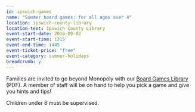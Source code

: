```yaml
---
id: ipswich-games
name: "Summer board games: for all ages over 4"
location: ipswich-county-library
location-text: Ipswich County Library
event-start-date: 2018-09-02
event-start-time: 1315
event-end-time: 1445
event-ticket-price: "free"
event-category: summer-holidays
breadcrumb: y
---
```


Families are invited to go beyond Monopoly with our [Board Games Library](/assets/pdf/ipswich-board-games-library.pdf) (PDF). A member of staff will be on hand to help you pick a game and give you hints and tips!

Children under 8 must be supervised.
